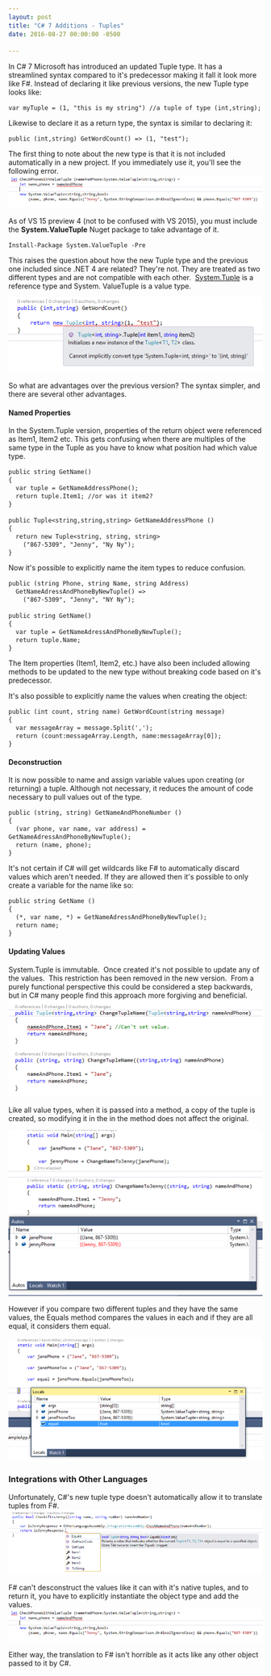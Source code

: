 ```yaml
---
layout: post
title: "C# 7 Additions - Tuples"
date: 2016-08-27 00:00:00 -0500

---
```


In C# 7 Microsoft has introduced an updated Tuple type. It has a streamlined syntax compared to it's predecessor making it fall it look more like F#. Instead of declaring it like previous versions, the new Tuple type looks like: 

```
var myTuple = (1, "this is my string") //a tuple of type (int,string);

```

Likewise to declare it as a return type, the syntax is similar to declaring it:

```
public (int,string) GetWordCount() => (1, "test");

```

The first thing to note about the new type is that it is not included automatically in a new project. If you immediately use it, you'll see the following error.
<img src="https://raw.githubusercontent.com/kemiller2002/StructuredSight/master/C%23Seven/NativeHandlingTuplesFSharp.png" />

As of VS 15 preview 4 (not to be confused with VS 2015), you must include the <strong>System.ValueTuple</strong> Nuget package to take advantage of it.

```
Install-Package System.ValueTuple -Pre
```


This raises the question about how the new Tuple type and the previous one included since .NET 4 are related? They're not. They are treated as two different types and are not compatible with each other.  <a href="https://msdn.microsoft.com/en-us/library/system.tuple(v=vs.110).aspx">System.Tuple</a> is a reference type and System. ValueTuple is a value type.

<img src="https://raw.githubusercontent.com/kemiller2002/StructuredSight/master/C%23Seven/TuplesNotTheSame.png" />

So what are advantages over the previous version? The syntax simpler, and there are several other advantages.

<h4>Named Properties</h4>
In the System.Tuple version, properties of the return object were referenced as Item1, Item2 etc. This gets confusing when there are multiples of the same type in the Tuple as you have to know what position had which value type.

```
public string GetName()
{
  var tuple = GetNameAddressPhone();
  return tuple.Item1; //or was it item2?
}

public Tuple<string,string,string> GetNameAddressPhone ()
{
  return new Tuple<string, string, string>
    ("867-5309", "Jenny", "Ny Ny");
}

```

Now it's possible to explicitly name the item types to reduce confusion.

```
public (string Phone, string Name, string Address)
  GetNameAdressAndPhoneByNewTuple() => 
    ("867-5309", "Jenny", "NY Ny");

public string GetName()
{
  var tuple = GetNameAdressAndPhoneByNewTuple();
  return tuple.Name;
}

```

The Item properties (Item1, Item2, etc.) have also been included allowing methods to be updated to the new type without breaking code based on it's predecessor.

It's also possible to explicitly name the values when creating the object:

```
public (int count, string name) GetWordCount(string message)
{
  var messageArray = message.Split(',');
  return (count:messageArray.Length, name:messageArray[0]);
}

```


<h4>Deconstruction</h4>
It is now possible to name and assign variable values upon creating (or returning) a tuple. Although not necessary, it reduces the amount of code necessary to pull values out of the type.

```
public (string, string) GetNameAndPhoneNumber ()
{
  (var phone, var name, var address) = GetNameAdressAndPhoneByNewTuple();
  return (name, phone);
}

```

It's not certain if C# will get wildcards like F# to automatically discard values which aren't needed. If they are allowed then it's possible to only create a variable for the name like so:

```
public string GetName ()
{
  (*, var name, *) = GetNameAdressAndPhoneByNewTuple();
  return name;
}

```


<h4>Updating Values</h4>
System.Tuple is immutable.  Once created it's not possible to update any of the values.  This restriction has been removed in the new version.  From a purely functional perspective this could be considered a step backwards, but in C# many people find this approach more forgiving and beneficial.
<img src="https://raw.githubusercontent.com/kemiller2002/StructuredSight/master/C%23Seven/UpdateTuple.png" />

Like all value types, when it is passed into a method, a copy of the tuple is created, so modifying it in the in the method does not affect the original.

<img src="https://raw.githubusercontent.com/kemiller2002/StructuredSight/master/C%23Seven/TuplePassedThroughMethod.png" />

However if you compare two different tuples and they have the same values, the Equals method compares the values in each and if they are all equal, it considers them equal.

<img src="https://raw.githubusercontent.com/kemiller2002/StructuredSight/master/C%23Seven/DifferentTuplesAreEqual.png" />
<h3>Integrations with Other Languages</h3>
Unfortunately, C#'s new tuple type doesn't automatically allow it to translate tuples from F#.
<img src="https://raw.githubusercontent.com/kemiller2002/StructuredSight/master/C%23Seven/IntegrationWithFSharp.png" />

F# can't desconstruct the values like it can with it's native tuples, and to return it, you have to explicitly instantiate the object type and add the values.
<img src="https://raw.githubusercontent.com/kemiller2002/StructuredSight/master/C%23Seven/NativeHandlingTuplesFSharp.png" />

Either way, the translation to F# isn't horrible as it acts like any other object passed to it by C#.